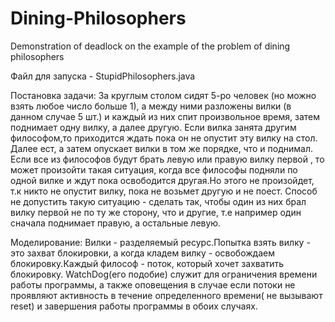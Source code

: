 # Dining-Philosophers

Demonstration of deadlock on the example of the problem of dining philosophers

Файл для запуска - StupidPhilosophers.java

Постановка задачи:
  За круглым столом сидят 5-ро человек (но можно взять любое число больше 1), а между ними разложены вилки (в данном случае 5 шт.) и каждый из них спит произвольное время, затем поднимает одну вилку, а далее другую. Если вилка занята другим философом,то приходится ждать пока он не опустит эту вилку на стол.
  Далее ест, а затем опускает вилки в том же порядке, что и поднимал.
  Если все из философов будут брать левую или правую вилку первой , то может произойти такая ситуация, когда все философы подняли по одной вилке и ждут пока освободится другая.Но этого не произойдет, т.к никто не опустит вилку, пока не возьмет другую и не поест.
  Способ не допустить такую ситуацию - сделать так, чтобы один из них брал вилку первой не по ту же сторону, что и другие, т.е например один сначала поднимает правую, а остальные левую.

  
Моделирование:
  Вилки - разделяемый ресурс.Попытка взять вилку - это захват блокировки, а когда кладем вилку - освобождаем блокировку.Каждый философ - поток, который хочет захватить блокировку.
  WatchDog(его подобие) служит для ограничения времени работы программы, а также оповещения в случае если потоки не проявляют активность в течение определенного времени( не вызывают reset) и завершения работы программы в обоих случаях.


  
